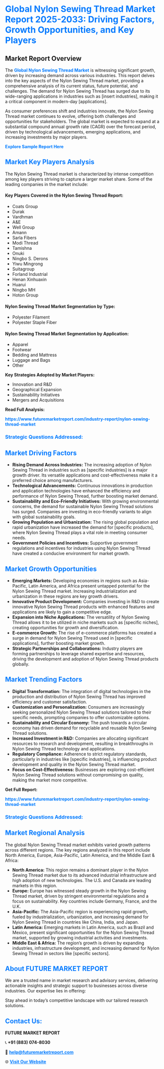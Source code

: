 <h1 style="color: #007BFF;">Global Nylon Sewing Thread Market Report 2025-2033: Driving Factors, Growth Opportunities, and Key Players</h1>

<section id="overview">
<h2>Market Report Overview</h2>
<p>The <a href="https://www.futuremarketreport.com/industry-report/nylon-sewing-thread-market" style="color: #007BFF; text-decoration: none;"><strong>Global Nylon Sewing Thread Market</strong></a> is witnessing significant growth, driven by increasing demand across various industries. This report delves into the key aspects of the Nylon Sewing Thread market, providing a comprehensive analysis of its current status, future potential, and challenges. The demand for Nylon Sewing Thread has surged due to its wide-ranging applications in industries such as [insert industries], making it a critical component in modern-day [applications].</p>
<p>As consumer preferences shift and industries innovate, the Nylon Sewing Thread market continues to evolve, offering both challenges and opportunities for stakeholders. The global market is expected to expand at a substantial compound annual growth rate (CAGR) over the forecast period, driven by technological advancements, emerging applications, and increasing investments by major players.</p>
</section>

<section id="overview">
<p><a href="https://www.futuremarketreport.com/request-sample/reportId=114814" style="color: #007BFF; text-decoration: none;"><strong>Explore Sample Report Here</strong></a></p>
</section>

<section id="key-players">
<h2 style="color: #007BFF;">Market Key Players Analysis</h2>
<p>The Nylon Sewing Thread market is characterized by intense competition among key players striving to capture a larger market share. Some of the leading companies in the market include:</p>
<h4>Key Players Covered in the Nylon Sewing Thread Report:</h4>
<ul><li>Coats Group</li><li>Durak</li><li>Vardhman</li><li>A&amp;E</li><li>Well Group</li><li>Amann</li><li>Sarla Fibers</li><li>Modi Thread</li><li>Tamishna</li><li>Onuki</li><li>Ningbo S. Derons</li><li>Yiwu Mingrong</li><li>Suitagroup</li><li>Forland Industrial</li><li>Henan Xinhuaxin</li><li>Huarui</li><li>Ningbo MH</li><li>Hoton Group</li></ul>
<h4>Nylon Sewing Thread Market Segmentation by Type:</h4>
<ul><li>Polyester Filament</li><li>Polyester Staple Fiber</li></ul>

<h4>Nylon Sewing Thread Market Segmentation by Application:</h4>
<ul><li>Apparel</li><li>Footwear</li><li>Bedding and Mattress</li><li>Luggage and Bags</li><li>Other</li></ul>
<p><strong>Key Strategies Adopted by Market Players:</strong></p>
<ul>
<li>Innovation and R&D</li>
<li>Geographical Expansion</li>
<li>Sustainability Initiatives</li>
<li>Mergers and Acquisitions</li>
</ul>
</section>

<section>
<p><strong>Read Full Analysis: </strong></p><a href="https://www.futuremarketreport.com/industry-report/nylon-sewing-thread-market" style="color: #007BFF; text-decoration: none;"><strong>https://www.futuremarketreport.com/industry-report/nylon-sewing-thread-market</strong></a>
<h3 style="color: #007BFF;">Strategic Questions Addressed:</h3>
</section>

<section id="driving-factors">
<h2 style="color: #007BFF;">Market Driving Factors</h2>
<ul>
<li><strong>Rising Demand Across Industries:</strong> The increasing adoption of Nylon Sewing Thread in industries such as [specific industries] is a major growth driver. Its versatile applications and cost-effectiveness make it a preferred choice among manufacturers.</li>
<li><strong>Technological Advancements:</strong> Continuous innovations in production and application technologies have enhanced the efficiency and performance of Nylon Sewing Thread, further boosting market demand.</li>
<li><strong>Sustainability and Eco-Friendly Initiatives:</strong> With growing environmental concerns, the demand for sustainable Nylon Sewing Thread solutions has surged. Companies are investing in eco-friendly variants to align with global sustainability goals.</li>
<li><strong>Growing Population and Urbanization:</strong> The rising global population and rapid urbanization have increased the demand for [specific products], where Nylon Sewing Thread plays a vital role in meeting consumer needs.</li>
<li><strong>Government Policies and Incentives:</strong> Supportive government regulations and incentives for industries using Nylon Sewing Thread have created a conducive environment for market growth.</li>
</ul>
</section>

<section id="growth-opportunities">
<h2 style="color: #007BFF;">Market Growth Opportunities</h2>
<ul>
<li><strong>Emerging Markets:</strong> Developing economies in regions such as Asia-Pacific, Latin America, and Africa present untapped potential for the Nylon Sewing Thread market. Increasing industrialization and urbanization in these regions are key growth drivers.</li>
<li><strong>Innovative Product Development:</strong> Companies investing in R&D to create innovative Nylon Sewing Thread products with enhanced features and applications are likely to gain a competitive edge.</li>
<li><strong>Expansion into Niche Applications:</strong> The versatility of Nylon Sewing Thread allows it to be utilized in niche markets such as [specific niches], creating opportunities for growth and diversification.</li>
<li><strong>E-commerce Growth:</strong> The rise of e-commerce platforms has created a surge in demand for Nylon Sewing Thread used in [specific applications], further boosting market growth.</li>
<li><strong>Strategic Partnerships and Collaborations:</strong> Industry players are forming partnerships to leverage shared expertise and resources, driving the development and adoption of Nylon Sewing Thread products globally.</li>
</ul>
</section>

<section id="trending-factors">
<h2 style="color: #007BFF;">Market Trending Factors</h2>
<ul>
<li><strong>Digital Transformation:</strong> The integration of digital technologies in the production and distribution of Nylon Sewing Thread has improved efficiency and customer satisfaction.</li>
<li><strong>Customization and Personalization:</strong> Consumers are increasingly seeking personalized Nylon Sewing Thread solutions tailored to their specific needs, prompting companies to offer customizable options.</li>
<li><strong>Sustainability and Circular Economy:</strong> The push towards a circular economy has driven demand for recyclable and reusable Nylon Sewing Thread solutions.</li>
<li><strong>Increased Investment in R&D:</strong> Companies are allocating significant resources to research and development, resulting in breakthroughs in Nylon Sewing Thread technology and applications.</li>
<li><strong>Regulatory Compliance:</strong> Adherence to strict regulatory standards, particularly in industries like [specific industries], is influencing product development and quality in the Nylon Sewing Thread market.</li>
<li><strong>Focus on Cost-Effectiveness:</strong> Businesses are exploring cost-efficient Nylon Sewing Thread solutions without compromising on quality, making the market more competitive.</li>
</ul>
</section>

<section>
<p><strong>Get Full Report: </strong></p><a href="https://www.futuremarketreport.com/industry-report/nylon-sewing-thread-market" style="color: #007BFF; text-decoration: none;"><strong>https://www.futuremarketreport.com/industry-report/nylon-sewing-thread-market</strong></a>
<h3 style="color: #007BFF;">Strategic Questions Addressed:</h3>
</section>


<section id="regional-analysis">
<h2 style="color: #007BFF;">Market Regional Analysis</h2>
<p>The global Nylon Sewing Thread market exhibits varied growth patterns across different regions. The key regions analyzed in this report include North America, Europe, Asia-Pacific, Latin America, and the Middle East & Africa:</p>
<ul>
<li><strong>North America:</strong> This region remains a dominant player in the Nylon Sewing Thread market due to its advanced industrial infrastructure and high adoption of new technologies. The U.S. and Canada are leading markets in this region.</li>
<li><strong>Europe:</strong> Europe has witnessed steady growth in the Nylon Sewing Thread market, driven by stringent environmental regulations and a focus on sustainability. Key countries include Germany, France, and the U.K.</li>
<li><strong>Asia-Pacific:</strong> The Asia-Pacific region is experiencing rapid growth, fueled by industrialization, urbanization, and increasing demand for Nylon Sewing Thread in countries like China, India, and Japan.</li>
<li><strong>Latin America:</strong> Emerging markets in Latin America, such as Brazil and Mexico, present significant opportunities for the Nylon Sewing Thread market, supported by growing industrial activities and investments.</li>
<li><strong>Middle East & Africa:</strong> The region’s growth is driven by expanding industries, infrastructure development, and increasing demand for Nylon Sewing Thread in sectors like [specific sectors].</li>
</ul>
</section>

<footer>
<h2 style="color: #007BFF;">About FUTURE MARKET REPORT</h2>
<p>We are a trusted name in market research and advisory services, delivering actionable insights and strategic support to businesses across diverse industries. Our expertise lies in offering:</p>

<p>Stay ahead in today’s competitive landscape with our tailored research solutions.</p>

<h2 style="color: #007BFF;">Contact Us:</h2>
<p><strong>FUTURE MARKET REPORT</strong></p>
<p>📞 <strong>+91 (883) 074-8030</strong></p>
<p>📧 <strong><a href="mailto:help@futuremarketreport.com" style="color: #007BFF;">help@futuremarketreport.com</a></strong></p>
<p>🌐 <strong><a href="https://www.futuremarketreport.com/" style="color: #007BFF;">Visit Our Website</a></strong></p>
</footer>